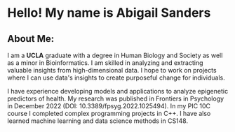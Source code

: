 # Hello! My name is Abigail Sanders
## About Me:
I am a **UCLA** graduate with a degree in Human Biology and Society as well as a minor in Bioinformatics. I am skilled in analyzing and extracting valuable insights from high-dimensional data. I hope to work on projects where I can use data's insights to create purposeful change for individuals. 

I have experience developing models and applications to analyze epigenetic predictors of health. My research was published in Frontiers in Psychology in December 2022 (DOI: 10.3389/fpsyg.2022.1025494). In my PIC 10C course I completed complex programming projects in C++. I have also learned machine learning and data science methods in CS148.
